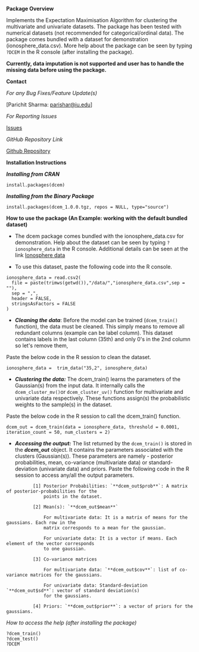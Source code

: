 
**Package Overview**

Implements the Expectation Maximisation Algorithm for clustering the multivariate and univariate datasets. The package has been tested with numerical datasets (not recommended for categorical/ordinal data). The package comes bundled with a dataset for demonstration (ionosphere_data.csv). More help about the package can be seen by typing `?DCEM` in the R console (after installing the package).

**Currently, data imputation is not supported and user has to handle the missing data before using the package.**


**Contact**

*For any Bug Fixes/Feature Update(s)*

[Parichit Sharma: parishar@iu.edu]

*For Reporting Issues*

[Issues](https://github.iu.edu/parishar/DCEM/issues)

*GitHub Repository Link*

[Github Repository](https://github.iu.edu/parishar/DCEM)
  
  
**Installation Instructions**

**_Installing from CRAN_**

```
install.packages(dcem)
```

**_Installing from the Binary Package_**

```
install.packages(dcem_1.0.0.tgz, repos = NULL, type="source")
```

**How to use the package (An Example: working with the default bundled dataset)**

- The dcem package comes bundled with the ionosphere_data.csv for demonstration. Help about the dataset can be seen by typing `?ionosphere_data` in the R console. Additional details can be seen at the link [Ionosphere data](https://archive.ics.uci.edu/ml/datasets/ionosphere)

- To use this dataset, paste the following code into the R console.

```
ionosphere_data = read.csv2(
  file = paste(trimws(getwd()),"/data/","ionosphere_data.csv",sep = ""),
  sep = ",",
  header = FALSE,
  stringsAsFactors = FALSE
)
```

- **_Cleaning the data_**: Before the model can be trained (`dcem_train()` function), the data must be cleaned. This simply means to remove all redundant columns (example can be label column). This dataset contains labels in the last column (35th) and only 0's in the 2nd column so let's remove them,

Paste the below code in the R session to clean the dataset.

```
ionosphere_data =  trim_data("35,2", ionosphere_data)
```

- **_Clustering the data:_** The dcem_train() learns the parameters of the Gaussian(s) from the input data. It internally calls the `dcem_cluster_mv()`or `dcem_cluster_uv()` function for multivariate and univariate data respectively. These 
functions assign(s) the probabilistic weights to the sample(s) in the dataset. 

Paste the below code in the R session to call the dcem_train() function.

```
dcem_out = dcem_train(data = ionosphere_data, threshold = 0.0001, iteration_count = 50, num_clusters = 2)
```

- **_Accessing the output:_** The list returned by the `dcem_train()` is stored in the **_dcem_out_** object. It contains the parameters associated with the clusters (Gaussian(s)). These parameters are namely - posterior probabilities, mean, co-variance (multivariate data) or standard-deviation (univariate data) and priors. Paste the following code in the R session to access any/all the output parameters. 

``` 
          [1] Posterior Probabilities: `**dcem_out$prob**`: A matrix of posterior-probabilities for the 
              points in the dataset.
              
          [2] Mean(s): `**dcem_out$mean**`
              
              For multivariate data: It is a matrix of means for the gaussians. Each row in the  
              matrix corresponds to a mean for the gaussian.
              
              For univariate data: It is a vector if means. Each element of the vector corresponds 
              to one gaussian.
              
          [3] Co-variance matrices 
          
              For multivariate data: `**dcem_out$cov**`: list of co-variance matrices for the gaussians.
          
              For univariate data: Standard-deviation `**dcem_out$sd**`: vector of standard deviation(s) 
              for the gaussians.
               
          [4] Priors: `**dcem_out$prior**`: a vector of priors for the gaussians.
```

*How to access the help (after installing the package)*

```
?dcem_train()
?dcem_test()
?DCEM
```

